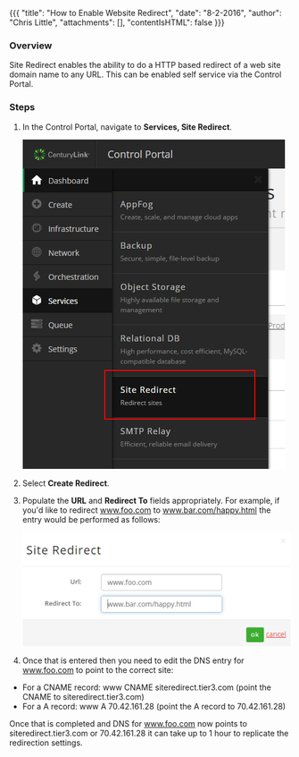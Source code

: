 {{{
  "title": "How to Enable Website Redirect",
  "date": "8-2-2016",
  "author": "Chris Little",
  "attachments": [],
  "contentIsHTML": false
}}}

### Overview
Site Redirect enables the ability to do a HTTP based redirect of a web site domain name to any URL. This can be enabled self service via the Control Portal.

### Steps

1. In the Control Portal, navigate to **Services, Site Redirect**.

    ![navigate to site redirect](../images/how-to-enable-website-redirect-01.png)

2. Select **Create Redirect**.

3. Populate the **URL** and **Redirect To** fields appropriately.  For example, if you'd like to redirect www.foo.com to www.bar.com/happy.html the entry would be performed as follows:

    ![url redirect details](../images/how-to-enable-website-redirect-02.png)

3. Once that is entered then you need to edit the DNS entry for www.foo.com to point to the correct site:
  * For a CNAME record: www CNAME siteredirect.tier3.com (point the CNAME to siteredirect.tier3.com)
  * For a A record: www A 70.42.161.28 (point the A record to 70.42.161.28)

Once that is completed and DNS for www.foo.com now points to siteredirect.tier3.com or 70.42.161.28 it can take up to 1 hour to replicate the
redirection settings.
